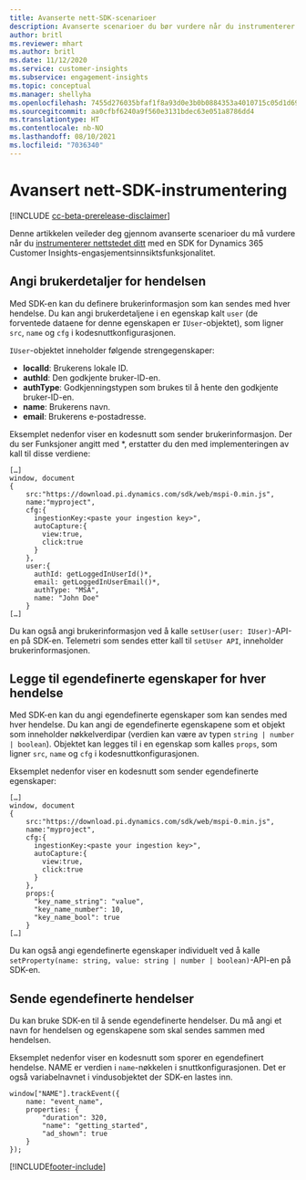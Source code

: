 ```yaml
---
title: Avanserte nett-SDK-scenarioer
description: Avanserte scenarioer du bør vurdere når du instrumenterer nettstedet med en SDK.
author: britl
ms.reviewer: mhart
ms.author: britl
ms.date: 11/12/2020
ms.service: customer-insights
ms.subservice: engagement-insights
ms.topic: conceptual
ms.manager: shellyha
ms.openlocfilehash: 7455d276035bfaf1f8a93d0e3b0b0884353a4010715c05d1d696309f7eb4b233
ms.sourcegitcommit: aa0cfbf6240a9f560e3131bdec63e051a8786dd4
ms.translationtype: HT
ms.contentlocale: nb-NO
ms.lasthandoff: 08/10/2021
ms.locfileid: "7036340"
---
```

# <a name="advanced-web-sdk-instrumentation"></a>Avansert nett-SDK-instrumentering

[!INCLUDE [cc-beta-prerelease-disclaimer](includes/cc-beta-prerelease-disclaimer.md)]

Denne artikkelen veileder deg gjennom avanserte scenarioer du må vurdere når du [instrumenterer nettstedet ditt](instrument-website.md) med en SDK for Dynamics 365 Customer Insights-engasjementsinnsiktsfunksjonalitet.

## <a name="setting-user-details-for-your-event"></a>Angi brukerdetaljer for hendelsen

Med SDK-en kan du definere brukerinformasjon som kan sendes med hver hendelse. Du kan angi brukerdetaljene i en egenskap kalt `user` (de forventede dataene for denne egenskapen er `IUser`-objektet), som ligner `src`, `name` og `cfg` i kodesnuttkonfigurasjonen.

`IUser`-objektet inneholder følgende strengegenskaper:

- **localId**: Brukerens lokale ID.
- **authId**: Den godkjente bruker-ID-en.
- **authType**: Godkjenningstypen som brukes til å hente den godkjente bruker-ID-en.
- **name**: Brukerens navn.
- **email**: Brukerens e-postadresse.
    
Eksemplet nedenfor viser en kodesnutt som sender brukerinformasjon. Der du ser Funksjoner angitt med *, erstatter du den med implementeringen av kall til disse verdiene:  

```
[…]
window, document 
{
    src:"https://download.pi.dynamics.com/sdk/web/mspi-0.min.js", 
    name:"myproject",      
    cfg:{ 
      ingestionKey:<paste your ingestion key>", 
      autoCapture:{ 
        view:true, 
        click:true 
      }
    },
    user:{
      authId: getLoggedInUserId()*,
      email: getLoggedInUserEmail()*,
      authType: "MSA",
      name: "John Doe"
    }
[…]
```

Du kan også angi brukerinformasjon ved å kalle `setUser(user: IUser)`-API-en på SDK-en. Telemetri som sendes etter kall til `setUser API`, inneholder brukerinformasjonen.

## <a name="adding-custom-properties-for-each-event"></a>Legge til egendefinerte egenskaper for hver hendelse

Med SDK-en kan du angi egendefinerte egenskaper som kan sendes med hver hendelse. Du kan angi de egendefinerte egenskapene som et objekt som inneholder nøkkelverdipar (verdien kan være av typen `string | number | boolean`). Objektet kan legges til i en egenskap som kalles `props`, som ligner `src`, `name` og `cfg` i kodesnuttkonfigurasjonen. 

Eksemplet nedenfor viser en kodesnutt som sender egendefinerte egenskaper:

```
[…]
window, document 
{
    src:"https://download.pi.dynamics.com/sdk/web/mspi-0.min.js", 
    name:"myproject",      
    cfg:{ 
      ingestionKey:<paste your ingestion key>", 
      autoCapture:{ 
        view:true, 
        click:true 
      }
    },
    props:{
      "key_name_string": "value",
      "key_name_number": 10,
      "key_name_bool": true
    }
[…]
```

Du kan også angi egendefinerte egenskaper individuelt ved å kalle `setProperty(name: string, value: string | number | boolean)`-API-en på SDK-en.

## <a name="sending-custom-events"></a>Sende egendefinerte hendelser

Du kan bruke SDK-en til å sende egendefinerte hendelser. Du må angi et navn for hendelsen og egenskapene som skal sendes sammen med hendelsen.

Eksemplet nedenfor viser en kodesnutt som sporer en egendefinert hendelse. NAME er verdien i `name`-nøkkelen i snuttkonfigurasjonen. Det er også variabelnavnet i vindusobjektet der SDK-en lastes inn.

```
window["NAME"].trackEvent({
    name: "event_name",
    properties: {
        "duration": 320,
        "name": "getting_started",
        "ad_shown": true
    }
});
```


[!INCLUDE[footer-include](../includes/footer-banner.md)]
